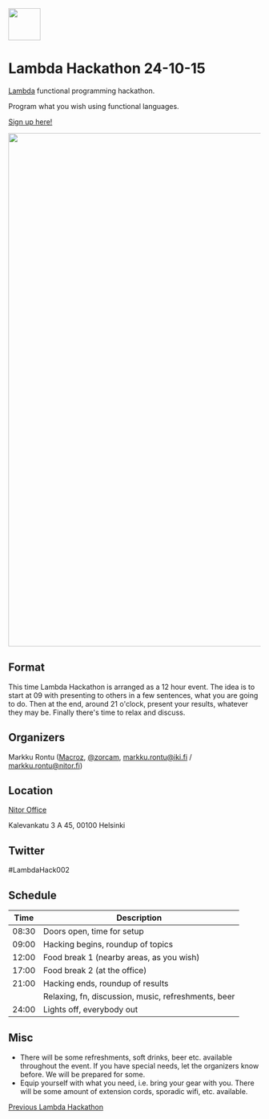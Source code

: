 <img src="https://raw.github.com/NitorCreations/LambdaHackathon/master/images/lambda.png" height="64" />

# Lambda Hackathon 24-10-15

[Lambda](https://wiki.helsinki.fi/display/lambda/) functional programming hackathon.

Program what you wish using functional languages. 

[Sign up here!](https://www.eventbrite.co.uk/e/lambda-hackathon-24-10-15-tickets-18939945888)

<img src="https://raw.github.com/NitorCreations/LambdaHackathon/master/images/nitor.jpg" height="1024" />

## Format

This time Lambda Hackathon is arranged as a 12 hour event. The idea is to start at 09 with presenting to others in a few sentences, what you are going to do. Then at the end, around 21 o'clock, present your results, whatever they may be. Finally there's time to relax and discuss. 

## Organizers

Markku Rontu ([Macroz](https://github.com/Macroz), [@zorcam](https://twitter.com/zorcam), markku.rontu@iki.fi / markku.rontu@nitor.fi)

## Location

[Nitor Office](https://www.nitor.fi)

Kalevankatu 3 A 45, 00100 Helsinki

## Twitter

\#LambdaHack002

## Schedule

| Time  | Description
| ----- | -----------
| 08:30 | Doors open, time for setup
| 09:00 | Hacking begins, roundup of topics
| 12:00 | Food break 1 (nearby areas, as you wish)
| 17:00 | Food break 2 (at the office)
| 21:00 | Hacking ends, roundup of results
|       | Relaxing, fn, discussion, music, refreshments, beer
| 24:00 | Lights off, everybody out

## Misc

- There will be some refreshments, soft drinks, beer etc. available throughout the event. If you have special needs, let the organizers know before. We will be prepared for some.
- Equip yourself with what you need, i.e. bring your gear with you. There will be some amount of extension cords, sporadic wifi, etc. available.

[Previous Lambda Hackathon](https://wiki.helsinki.fi/display/lambda/Hackathon)
